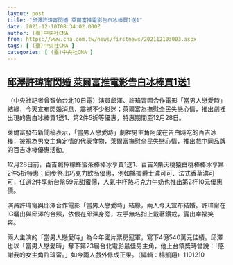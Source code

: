 ```yaml
---
layout: post
title: "邱澤許瑋甯閃婚 萊爾富推電影告白冰棒買1送1"
date: 2021-12-10T08:34:02.000Z
author: (臺)中央社CNA
from: https://www.cna.com.tw/news/firstnews/202112103003.aspx
tags: [ (臺)中央社CNA ]
categories: [ (臺)中央社CNA ]
---
```

<!--1639125242000-->
[邱澤許瑋甯閃婚 萊爾富推電影告白冰棒買1送1](https://www.cna.com.tw/news/firstnews/202112103003.aspx)
------

<div>
<div></div><div><p>（中央社記者曾智怡台北10日電）演員邱澤、許瑋甯因合作電影「當男人戀愛時」結緣，今天宣布閃婚消息，震撼不少影迷；萊爾富為撫慰全民失戀心情，推出劇裡出現的告白冰棒買1送1、第2件5折等優惠，特惠期間至12月28日。</p><p>萊爾富發布新聞稿表示，「當男人戀愛時」劇裡男主角阿成在告白時吃的百吉冰棒，被視為男女主角定情的代表食物，萊爾富撫慰全民失戀心情，推出戲中同品牌的百吉冰棒優惠活動。</p><p>12月28日前，百吉鹹檸檬蜂蜜茶棒棒冰享買1送1、百吉X樂天桃猿白桃棒棒冰享第2件5折特惠；同步祭出巧克力飲品優惠，例如搖擺爵士濃可可、法式香草濃可可，任選2件享新台幣59元甜蜜價，人氣中杯熱巧克力牛奶也推出第2杯10元優惠價。</p><p>演員許瑋甯與邱澤合作電影「當男人戀愛時」結緣，兩人今天宣布結婚。許瑋甯在IG曬出與邱澤的合照，依偎在邱澤身旁，左手無名指上戴著鑽戒，露出幸福笑容。</p><p>兩人主演的「當男人戀愛時」為今年國片票房冠軍，寫下4億540萬元佳績。邱澤也以「當男人戀愛時」奪下第23屆台北電影最佳男主角，他上台領獎時曾說：「感謝我的女主角許瑋甯。」如今兩人戲外修成正果。（編輯：楊凱翔）1101210</p></div>
</div>
